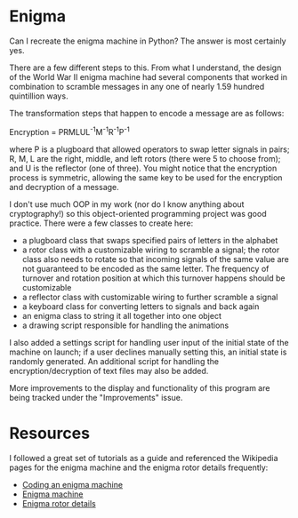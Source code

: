 # Enigma
Can I recreate the enigma machine in Python? The answer is most certainly yes. 

There are a few different steps to this. From what I understand, the design of the World War II enigma machine had several components that worked in combination to scramble messages in any one of nearly 1.59 hundred quintillion ways. 

The transformation steps that happen to encode a message are as follows:

Encryption = PRMLUL<sup>-1</sup>M<sup>-1</sup>R<sup>-1</sup>P<sup>-1</sup>

where P is a plugboard that allowed operators to swap letter signals in pairs; R, M, L are the right, middle, and left rotors (there were 5 to choose from); and U is the reflector (one of three). You might notice that the encryption process is symmetric, allowing the same key to be used for the encryption and decryption of a message.

I don't use much OOP in my work (nor do I know anything about cryptography!) so this object-oriented programming project was good practice. There were a few classes to create here:

- a plugboard class that swaps specified pairs of letters in the alphabet 
- a rotor class with a customizable wiring to scramble a signal; the rotor class also needs to rotate so that incoming signals of the same value are not guaranteed to be encoded as the same letter. The frequency of turnover and rotation position at which this turnover happens should be customizable
- a reflector class with customizable wiring to further scramble a signal 
- a keyboard class for converting letters to signals and back again
- an enigma class to string it all together into one object
- a drawing script responsible for handling the animations

I also added a settings script for handling user input of the initial state of the machine on launch; if a user declines manually setting this, an initial state is randomly generated. An additional script for handling the encryption/decryption of text files may also be added. 

More improvements to the display and functionality of this program are being tracked under the "Improvements" issue. 

# Resources

I followed a great set of tutorials as a guide and referenced the Wikipedia pages for the enigma machine and the enigma rotor details frequently:

- [Coding an enigma machine](https://www.youtube.com/watch?v=StI2R__7DBA)
- [Enigma machine](https://en.wikipedia.org/wiki/Enigma_machine)
- [Enigma rotor details](https://en.wikipedia.org/wiki/Enigma_rotor_details)
